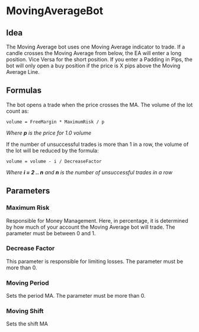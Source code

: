 ﻿MovingAverageBot
===

## Idea
The Moving Average bot uses one Moving Average indicator to trade. If a candle crosses the Moving Average from below, the EA will enter a long position. 
Vice Versa for the short position. If you enter a Padding in Pips, the bot will only open a buy position if the price is X pips above the Moving Average Line.

## Formulas

The bot opens a trade when the price crosses the MA. The volume of the lot count as:

    volume = FreeMargin * MaximumRisk / p
*Where __p__ is the price for 1.0 volume*  

If the number of unsuccessful trades is more than 1 in a row, the volume of the lot will be reduced by the formula:

    volume = volume - i / DecreaseFactor
*Where __i = 2 .. n__ and __n__ is the number of unsuccessful trades  in a row*  

## Parameters

### Maximum Risk
Responsible for Money Management. Here, in percentage, it is determined by how much of your account the Moving Average bot will trade. The parameter must be between 0 and 1.

### Decrease Factor
This parameter is responsible for limiting losses. The parameter must be more than 0.

### Moving Period
Sets the period MA. The parameter must be more than 0.

### Moving Shift
Sets the shift MA
